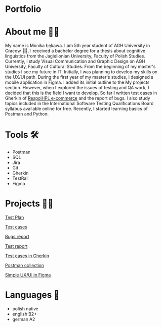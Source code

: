 # Portfolio
# About me 🙋‍♀️
My name is Monika Łękawa. I am 5th year student of AGH University in Cracow 👩‍🎓. I received a bachelor degree for a thesis about cognitive linguistics from the Jagiellonian University, Faculty of Polish Studies. Currently, I study Visual Communication and Graphic Design on AGH University, Faculty of Cultural Studies. From the beginning of my master's studies I see my future in IT. Initially, I was planning to develop my skills on the UX/UI path. During the first year of my master's studies, I designed a mobile application in Figma. I added its initial outline to the My projects section. However, when I explored the issues of testing and QA work, I decided that this is the field I want to develop. So far I written test cases in Gherkin of [RespolHPL e-commerce](https://respolhpl-sklep.pl) and the report of bugs. I also study topics included in the International Software Testing Qualifications Board syllabus available online for free. Recently, I started learning basics of Postman and Python.
# Tools 🛠
- Postman
- SQL
- Jira
- Git
- Gherkin
- TestRail
- Figma
# Projects 👩‍💻
[Test Plan](https://docs.google.com/document/d/1B5UJg4-eCPm_6FpWQuVMKrK1nj1P-xvUEhQpnnxnzgA/edit)

[Test cases](https://docs.google.com/document/d/1GNS2NUHkVvs2CURZO5LNM7HQoLR9y5kLJKywAvSyENk/edit?usp=sharing)

[Bugs report](https://docs.google.com/document/d/1Yk8m3P67lX47-z0N-UDBbCtPyitpnpixhf3T04R2rBA/edit)

[Test report](https://docs.google.com/document/d/10ZMcqrl3MGtcbbIYhZu9EmGRi-nyrCau2kxEbl5meJ8/edit)

[Test cases in Gherkin](https://github.com/cynamonia/respol-sklep-gherkin)

[Postman collection](https://github.com/cynamonia/portfolio/blob/d65e29c62369b32d4a180ff135ef6de4d3b00dbe/RespolHPL%20API%20testing.postman_collection.json)

[Simple UX/UI in Figma](https://www.figma.com/file/NEC3SKjTlGM8lvjmgpOCzc/Untitled?type=design&node-id=0%3A1&mode=design&t=K0mpwiXbGNZMC3zS-1)
# Languages 💬
- polish native
- english B2+
- german A2
